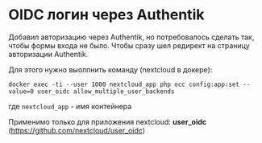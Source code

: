 # OIDC логин через Authentik

Добавил авторизацию через Authentik, но потребовалось сделать так, чтобы формы входа не было. Чтобы сразу шел редирект на страницу авторизации Authentik.

Для этого нужно выолпнить команду (nextcloud в докере):

```
docker exec -ti --user 1000 nextcloud_app php occ config:app:set --value=0 user_oidc allow_multiple_user_backends
```
где `nextcloud_app` - имя контейнера

Применимо только для приложения nextcloud: **user_oidc** (https://github.com/nextcloud/user_oidc)